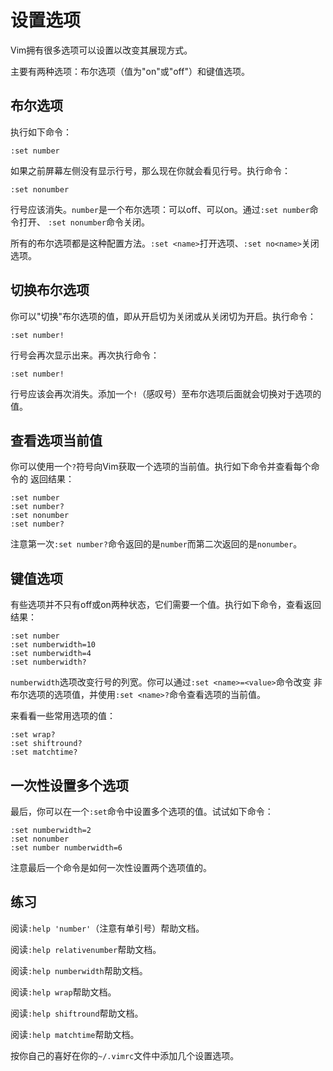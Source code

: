 # 设置选项

Vim拥有很多选项可以设置以改变其展现方式。

主要有两种选项：布尔选项（值为"on"或"off"）和键值选项。

## 布尔选项

执行如下命令：

    
    
    :set number

如果之前屏幕左侧没有显示行号，那么现在你就会看见行号。执行命令：

    
    
    :set nonumber

行号应该消失。`number`是一个布尔选项：可以off、可以on。通过`:set number`命令打开、 `:set nonumber`命令关闭。

所有的布尔选项都是这种配置方法。`:set <name>`打开选项、`:set no<name>`关闭选项。

## 切换布尔选项

你可以"切换"布尔选项的值，即从开启切为关闭或从关闭切为开启。执行命令：

    
    
    :set number!

行号会再次显示出来。再次执行命令：

    
    
    :set number!

行号应该会再次消失。添加一个`!`（感叹号）至布尔选项后面就会切换对于选项的值。

## 查看选项当前值

你可以使用一个`?`符号向Vim获取一个选项的当前值。执行如下命令并查看每个命令的 返回结果：

    
    
    :set number
    :set number?
    :set nonumber
    :set number?

注意第一次`:set number?`命令返回的是`number`而第二次返回的是`nonumber`。

## 键值选项

有些选项并不只有off或on两种状态，它们需要一个值。执行如下命令，查看返回结果：

    
    
    :set number
    :set numberwidth=10
    :set numberwidth=4
    :set numberwidth?

`numberwidth`选项改变行号的列宽。你可以通过`:set <name>=<value>`命令改变 非布尔选项的选项值，并使用`:set
<name>?`命令查看选项的当前值。

来看看一些常用选项的值：

    
    
    :set wrap?
    :set shiftround?
    :set matchtime?

## 一次性设置多个选项

最后，你可以在一个`:set`命令中设置多个选项的值。试试如下命令：

    
    
    :set numberwidth=2
    :set nonumber
    :set number numberwidth=6

注意最后一个命令是如何一次性设置两个选项值的。

## 练习

阅读`:help 'number'`（注意有单引号）帮助文档。

阅读`:help relativenumber`帮助文档。

阅读`:help numberwidth`帮助文档。

阅读`:help wrap`帮助文档。

阅读`:help shiftround`帮助文档。

阅读`:help matchtime`帮助文档。

按你自己的喜好在你的`~/.vimrc`文件中添加几个设置选项。

